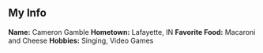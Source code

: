 ## My Info
**Name:** Cameron Gamble
**Hometown:** Lafayette, IN
**Favorite Food:** Macaroni and Cheese
**Hobbies:** Singing, Video Games
